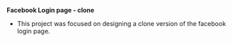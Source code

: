 **Facebook Login page - clone**
* This project was focused on designing a clone version of the facebook login page.
